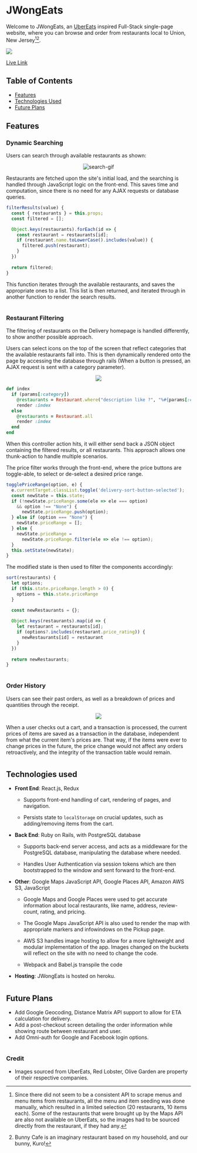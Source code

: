 <h1>JWongEats</h1>

Welcome to JWongEats, an <a href="http://ubereats.com/" target="_blank" rel="noopener noreferrer">
UberEats</a> inspired Full-Stack single-page website, where you can browse and order from restaurants local to Union, New Jersey[^1][^2].

<img src="https://github.com/JonJWong/JWong-Eats/blob/main/app/assets/images/readme-main.png"></img>

<a href="https://jwong-eats.herokuapp.com/#/splash" target="_blank" rel="noopener noreferrer">Live Link</a>


<h2 id="table-of-contents">Table of Contents</h2>

- [Features](#features)
- [Technologies Used](#technologies-used)
- [Future Plans](#future-plans)


<h2 id="features">Features</h2>

### Dynamic Searching

Users can search through available restaurants as shown:

<p align="center">
  <img src="https://media.giphy.com/media/SlK7350XmLG6LnUDHo/giphy.gif" alt="search-gif"></img>
</p>

Restaurants are fetched upon the site's initial load, and the searching is handled through JavaScript logic on the front-end. This saves time and computation, since there is no need for any AJAX requests or database queries.

```javaScript
filterResults(value) {
  const { restaurants } = this.props;
  const filtered = [];

  Object.keys(restaurants).forEach(id => {
    const restaurant = restaurants[id];
    if (restaurant.name.toLowerCase().includes(value)) {
      filtered.push(restaurant);
    }
  })
  
  return filtered;
}
```

This function iterates through the available restaurants, and saves the appropriate ones to a list. This list is then returned, and iterated through in another function to render the search results.

#
### Restaurant Filtering

The filtering of restaurants on the Delivery homepage is handled differently, to show another possible approach.

Users can select icons on the top of the screen that reflect categories that the available restaurants fall into. This is then dynamically rendered onto the page by accessing the database through rails (When a button is pressed, an AJAX request is sent with a category parameter).

<p align="center">
  <img src="https://media.giphy.com/media/DmZpv2ljRn4ExgZeni/giphy.gif"></img>
</p>

```ruby
def index
  if (params[:category])
    @restaurants = Restaurant.where("description like ?", "%#{params[:category]}%")
    render :index
  else
    @restaurants = Restaurant.all
    render :index
  end
end
```

When this controller action hits, it will either send back a JSON object containing the filtered results, or all restaurants. This approach allows one thunk-action to handle multiple scenarios.

The price filter works through the front-end, where the price buttons are toggle-able, to select or de-select a desired price range.

```javaScript
togglePriceRange(option, e) {
  e.currentTarget.classList.toggle('delivery-sort-button-selected');
  const newState = this.state;
  if (!newState.priceRange.some(ele => ele === option)
    && option !== "None") {
      newState.priceRange.push(option);
  } else if (option === "None") {
    newState.priceRange = [];
  } else {
    newState.priceRange = 
      newState.priceRange.filter(ele => ele !== option);
  }
  this.setState(newState);
}
```

The modified state is then used to filter the components accordingly:

```javaScript
sort(restaurants) {
  let options;
  if (this.state.priceRange.length > 0) {
    options = this.state.priceRange
  }

  const newRestaurants = {};
  
  Object.keys(restaurants).map(id => {
    let restaurant = restaurants[id];
    if (options?.includes(restaurant.price_rating)) {
      newRestaurants[id] = restaurant
    }
  })
  
  return newRestaurants;
}
```

#
### Order History

Users can see their past orders, as well as a breakdown of prices and quantities through the receipt.

<p align="center">
  <img src="https://media.giphy.com/media/zLaOtiz8fI7OypGpVD/giphy.gif"></img>
</p>

When a user checks out a cart, and a transaction is processed, the current prices of items are saved as a transaction in the database, independent from what the current item's prices are. That way, if the items were ever to change prices in the future, the price change would not affect any orders retroactively, and the integrity of the transaction table would remain.

#
<h2 id="technologies-used">Technologies used</h2>

- __Front End__: React.js, Redux

  - Supports front-end handling of cart, rendering of pages, and navigation.

  - Persists state to `localStorage` on crucial updates, such as adding/removing items from the cart.

- __Back End__: Ruby on Rails, with PostgreSQL database

  - Supports back-end server access, and acts as a middleware for the PostgreSQL database, manipulating the database where needed.
  
  - Handles User Authentication via session tokens which are then bootstrapped to the window and sent forward to the front-end.

- __Other__: Google Maps JavaScript API, Google Places API, Amazon AWS S3, JavaScript

  - Google Maps and Google Places were used to get accurate information about local restaurants, like name, address, review-count, rating, and pricing.
  
  - The Google Maps JavaScript API is also used to render the map with appropriate markers and infowindows on the Pickup page.
  
  - AWS S3 handles image hosting to allow for a more lightweight and modular implementation of the app. Images changed on the buckets will reflect on the site with no need to change the code.

  - Webpack and Babel.js transpile the code

- __Hosting__: JWongEats is hosted on heroku.

#
<h2 id="future-plans">Future Plans</h2>

- Add Google Geocoding, Distance Matrix API support to allow for ETA calculation for delivery.
- Add a post-checkout screen detailing the order information while showing route between restaurant and user.
- Add Omni-auth for Google and Facebook login options.


#
### Credit

- Images sourced from UberEats, Red Lobster, Olive Garden are property of their respective companies.

[^1]: Since there did not seem to be a consistent API to scrape menus and menu items from restaurants, all the menu and item seeding was done manually, which resulted in a limited selection (20 restaurants, 10 items each). Some of the restaurants that were brought up by the Maps API are also not available on UberEats, so the images had to be sourced directly from the restaurant, if they had any.

[^2]: Bunny Cafe is an imaginary restaurant based on my household, and our bunny, Kuro!
